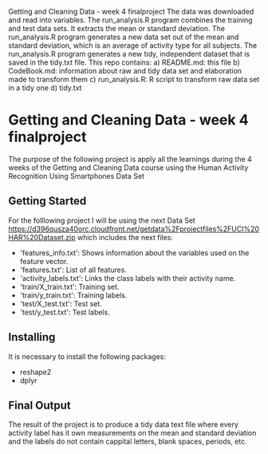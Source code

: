 Getting and Cleaning Data - week 4 finalproject
The data was downloaded and read into variables. The run_analysis.R program combines the training and test data sets. It extracts the mean or standard deviation. The run_analysis.R program generates a new data set out of the mean and standard deviation, which is an average of activity type for all subjects. The run_analysis.R program generates a new tidy, independent dataset that is saved in the tidy.txt file. This repo contains: a)	README.md: this file b)	CodeBook.md: information about raw and tidy data set and elaboration made to transform them c)	run_analysis.R: R script to transform raw data set in a tidy one d) tidy.txt

# Getting and Cleaning Data - week 4 finalproject

The purpose of the following project is apply all the learnings during the 4 weeks of the Getting and Cleaning Data course using the
Human Activity Recognition Using Smartphones Data Set

## Getting Started
For the folllowing project I will be using the next Data Set https://d396qusza40orc.cloudfront.net/getdata%2Fprojectfiles%2FUCI%20HAR%20Dataset.zip which includes the next files:

* 'features_info.txt': Shows information about the variables used on the feature vector.
* 'features.txt': List of all features.
* 'activity_labels.txt': Links the class labels with their activity name.
* 'train/X_train.txt': Training set.
* 'train/y_train.txt': Training labels.
* 'test/X_test.txt': Test set.
* 'test/y_test.txt': Test labels.

## Installing
It is necessary to install the following packages:
* reshape2 
* dplyr

## Final Output
The result of the project is to produce a tidy data text file where every activity label has it own measurements on the mean and standard deviation and the labels do not contain cappital letters, blank spaces, periods, etc. 
